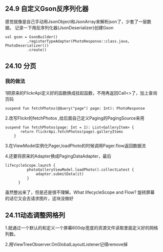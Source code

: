 ## 24.9 自定义Gson反序列化器

感觉就像是自己手动用JsonObject和JsonArray来解析json了，少套了一层数据。
记录一下用反序列化器(JsonDeserializer)创建Gson

    val gson = GsonBuilder()
              .registerTypeAdapter(PhotoResponse::class.java, PhotoDeserializer())
              .create()

## 24.10 分页
### 我的做法
1把原来的FlickrApi定义好的函数换成挂起函数，不用再返回Call<>了，加上查询页码

    suspend fun fetchPhotos(@Query("page") page: Int): PhotoResponse

2.改写Flickr的fetchPhotos ,给后面自己定义Paging的PagingSource来用

    suspend fun fetchPhotos(page: Int = 1): List<GalleryItem> {
           return flickrApi.fetchPhotos(page).galleryItems
        }
	
3.在ViewModel实例化Pager,loadPhoto的时候调用Pager.flow返回数据流

4.还要将原来的Adapter换成PagingDataAdapter，最后

    lifecycleScope.launch {
              photoGalleryViewModel.loadPhoto().collectLatest {
                  adapter.submitData(it)
              }
          }
		
虽然整出来了，但是还是很不理解。What lifecycleScope and Flow?
旋转屏幕的话它又会去请求图片，这块没做好
	
## 24.11动态调整网格列

1.就通过一个默认的和定义一个屏幕600dp宽度的资源文件读取里面定义好的网格列数。
	
2.用ViewTreeObserver.OnGlobalLayoutListener记得remove掉






